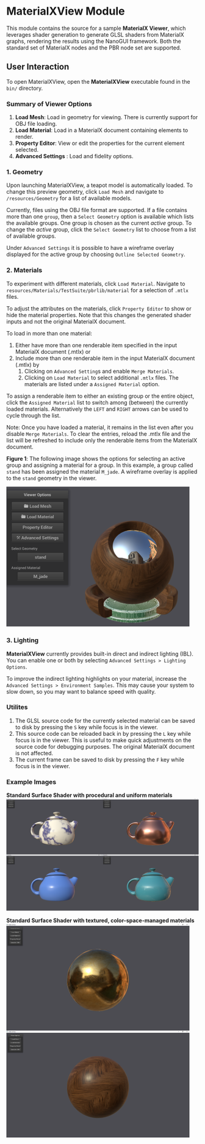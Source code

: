 # MaterialXView Module

This module contains the source for a sample **MaterialX Viewer**, which leverages shader generation to generate GLSL shaders from MaterialX graphs, rendering the results using the NanoGUI framework.  Both the standard set of MaterialX nodes and the PBR node set are supported.

## User Interaction
To open MaterialXView, open the **MaterialXView** executable found in the `bin/` directory.

### Summary of Viewer Options

1.  **Load Mesh**: Load in geometry for viewing. There is currently support for OBJ file loading.
2.  **Load Material**: Load in a MaterialX document containing elements to render.
3.  **Property Editor**: View or edit the properties for the current  element selected.
4.  **Advanced Settings** : Load and fidelity options.

### 1. Geometry
Upon launching MaterialXView, a teapot model is automatically loaded.
To change this preview geometry, click `Load Mesh` and navigate to `/resources/Geometry` for a list of available models.

Currently, files using the  OBJ file format are  supported. If a file contains more than one `group`, then a `Select Geometry` option is available which lists the available groups. One group is chosen as the current *active* group. To change the *active* group, click the `Select Geometry` list to choose from a list of available groups.

Under `Advanced Settings` it is possible to have a wireframe overlay displayed for the active group by choosing `Outline Selected Geometry`.

### 2. Materials
To experiment with different materials, click `Load Material`. Navigate to
`resources/Materials/TestSuite/pbrlib/material` for a selection of `.mtlx` files.

To adjust the attributes on the materials, click `Property Editor` to show or hide the material properties. Note that this changes the generated shader inputs and not the original MaterialX document.

To load in more than one material:

1.  Either have more than one renderable item specified in the input MaterialX document (.mtlx) or
2.  Include more than one renderable item in the input MaterialX document (.mtlx) by
    1.  Clicking on `Advanced Setting`s and enable `Merge Materials`.
    2.  Clicking on `Load Material` to select additional `.mtlx` files. The materials are listed under a `Assigned Material` option.

To assign a renderable item to either an existing group or the entire object, click the `Assigned Material` list to switch among (between) the currently loaded materials.
Alternatively the `LEFT` and `RIGHT` arrows can be used to cycle through the list.

Note: Once you have loaded a material, it remains in the list even after you disable `Merge Materials`.
To clear the entries, reload the .mtlx file and the list will be refreshed to include only the renderable items from the MaterialX document.

**Figure 1**: The following image shows the options for selecting an active group and assigning a material for a group. In this example, a group called `stand` has been assigned the material `M_jade`.
A wireframe overlay is applied to the `stand` geometry in the viewer.

<img src="/documents/Images/MaterialXView_Materials_And_Geomtery_Groups.png" width="480">

### 3. Lighting

**MaterialXView** currently provides built-in direct and indirect lighting (IBL). You can enable one or both by selecting `Advanced Settings > Lighting Options`.

To improve the indirect lighting highlights on your material, increase the `Advanced Settings > Environment Samples`. This may cause your system to slow down, so you may want to balance speed with quality.

### Utilites

1.  The GLSL source code for the currently selected material can be saved to disk by pressing the `S` key while focus is in the viewer.
2.  This source code can be reloaded back in by pressing the `L` key while focus is in the viewer. This is useful to make quick adjustments on the source code for debugging purposes. The original MaterialX document is not affected.
3.  The current frame can be saved to disk by pressing the `F` key while focus is in the viewer.

### Example Images

**Standard Surface Shader with procedural and uniform materials**
<img src="/documents/Images/MaterialXView_StandardSurface_01.png" width="1024">

**Standard Surface Shader with textured, color-space-managed materials**
<img src="/documents/Images/MaterialXView_StandardSurface_02.png" width="480">
